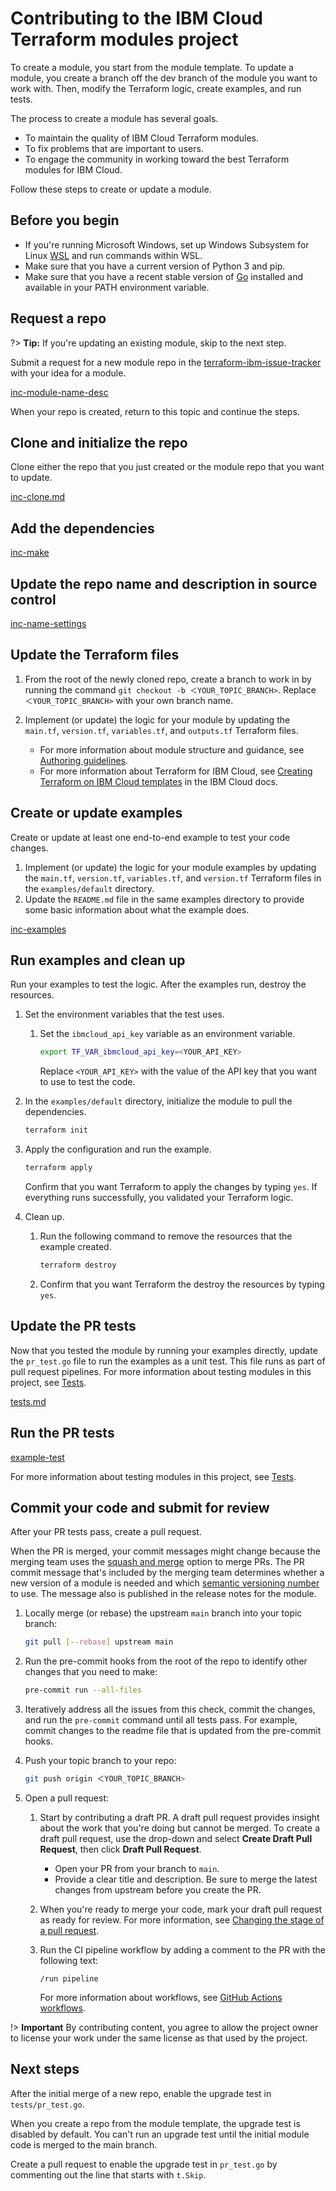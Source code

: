 # Contributing to the IBM Cloud Terraform modules project

To create a module, you start from the module template. To update a module, you create a branch off the dev branch of the module you want to work with. Then, modify the Terraform logic, create examples, and run tests.

The process to create a module has several goals.

- To maintain the quality of IBM Cloud Terraform modules.
- To fix problems that are important to users.
- To engage the community in working toward the best Terraform modules for IBM Cloud.

Follow these steps to create or update a module.

## Before you begin

- If you're running Microsoft Windows, set up Windows Subsystem for Linux [WSL](https://ubuntu.com/wsl) and run commands within WSL.
- Make sure that you have a current version of Python 3 and pip.
- Make sure that you have a recent stable version of [Go](https://go.dev/doc/install) installed and available in your PATH environment variable.

## Request a repo

?> **Tip:** If you're updating an existing module, skip to the next step.

Submit a request for a new module repo in the [terraform-ibm-issue-tracker](https://github.com/terraform-ibm-modules/terraform-ibm-issue-tracker/issues/new/choose) with your idea for a module.

[inc-module-name-desc](inc-module-name-desc.md ':include')

When your repo is created, return to this topic and continue the steps.

## Clone and initialize the repo

Clone either the repo that you just created or the module repo that you want to update.

[inc-clone.md](inc-clone.md ':include')

## Add the dependencies

[inc-make](inc-make.md ':include')

## Update the repo name and description in source control

[inc-name-settings](inc-name-settings.md ':include')

## Update the Terraform files

1.  From the root of the newly cloned repo, create a branch to work in by running the command `git checkout -b ＜YOUR_TOPIC_BRANCH>`. Replace `＜YOUR_TOPIC_BRANCH>` with your own branch name.
1.  Implement (or update) the logic for your module by updating the `main.tf`, `version.tf`, `variables.tf`, and `outputs.tf` Terraform files.

    - For more information about module structure and guidance, see [Authoring guidelines](implementation-guidelines.md).
    - For more information about Terraform for IBM Cloud, see [Creating Terraform on IBM Cloud templates](https://cloud.ibm.com/docs/ibm-cloud-provider-for-terraform?topic=ibm-cloud-provider-for-terraform-create-tf-config) in the IBM Cloud docs.

## Create or update examples

Create or update at least one end-to-end example to test your code changes.

1.  Implement (or update) the logic for your module examples by updating the `main.tf`, `version.tf`, `variables.tf`, and `version.tf` Terraform files in the `examples/default` directory.
1.  Update the `README.md` file in the same examples directory to provide some basic information about what the example does.

[inc-examples](inc-examples.md ':include')

## Run examples and clean up

Run your examples to test the logic. After the examples run, destroy the resources.

1.  Set the environment variables that the test uses.

    1.  Set the `ibmcloud_api_key` variable as an environment variable.

        ```bash
        export TF_VAR_ibmcloud_api_key=<YOUR_API_KEY>
        ```

        Replace `<YOUR_API_KEY>` with the value of the API key that you want to use to test the code.

1.  In the `examples/default` directory, initialize the module to pull the dependencies.

    ```bash
    terraform init
    ```

1.  Apply the configuration and run the example.

    ```bash
    terraform apply
    ```

    Confirm that you want Terraform to apply the changes by typing `yes`. If everything runs successfully, you validated your Terraform logic.

1.  Clean up.

    1.  Run the following command to remove the resources that the example created.

        ```bash
        terraform destroy
        ```

    1.  Confirm that you want Terraform the destroy the resources by typing `yes`.

## Update the PR tests

Now that you tested the module by running your examples directly, update the `pr_test.go` file to run the examples as a unit test. This file runs as part of pull request pipelines. For more information about testing modules in this project, see [Tests](tests.md).

[tests.md](inc-tests-create.md ':include')

## Run the PR tests

[example-test](inc-example-test.md ':include')

For more information about testing modules in this project, see [Tests](tests.md).

## Commit your code and submit for review

After your PR tests pass, create a pull request.

When the PR is merged, your commit messages might change because the merging team uses the [squash and merge](https://docs.github.com/en/pull-requests/collaborating-with-pull-requests/incorporating-changes-from-a-pull-request/about-pull-request-merges#squash-and-merge-your-pull-request-commits) option to merge PRs. The PR commit message that's included by the merging team determines whether a new version of a module is needed and which [semantic versioning number](versioning.md) to use. The message also is published in the release notes for the module.

1.  Locally merge (or rebase) the upstream `main` branch into your topic branch:

    ```bash
    git pull [--rebase] upstream main
    ```
1.  Run the pre-commit hooks from the root of the repo to identify other changes that you need to make:

    ```bash
    pre-commit run --all-files
    ```

1.  Iteratively address all the issues from this check, commit the changes, and run the `pre-commit` command until all tests pass. For example, commit changes to the readme file that is updated from the pre-commit hooks.
1.  Push your topic branch to your repo:

    ```bash
    git push origin ＜YOUR_TOPIC_BRANCH>
    ```

1.  Open a pull request:

    1.  Start by contributing a draft PR. A draft pull request provides insight about the work that you're doing but cannot be merged. To create a draft pull request, use the drop-down and select **Create Draft Pull Request**, then click **Draft Pull Request**.
        - Open your PR from your branch to `main`.
        - Provide a clear title and description. Be sure to merge the latest changes from upstream before you create the PR.
    1.  When you're ready to merge your code, mark your draft pull request as ready for review. For more information, see [Changing the stage of a pull request](https://docs.github.com/en/pull-requests/collaborating-with-pull-requests/proposing-changes-to-your-work-with-pull-requests/changing-the-stage-of-a-pull-request).
    1.  Run the CI pipeline workflow by adding a comment to the PR with the following text:

        ```text
        /run pipeline
        ```

        For more information about workflows, see [GitHub Actions workflows](gh-actions.md).

!> **Important** By contributing content, you agree to allow the project owner to license your work under the same license as that used by the project.

## Next steps

After the initial merge of a new repo, enable the upgrade test in `tests/pr_test.go`.

When you create a repo from the module template, the upgrade test is disabled by default. You can't run an upgrade test until the initial module code is merged to the main branch.

Create a pull request to enable the upgrade test in `pr_test.go` by commenting out the line that starts with `t.Skip`.
